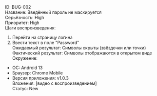 ID: BUG-002  
Название: Введённый пароль не маскируется  
Серьёзность: High  
Приоритет: High  
Шаги воспроизведения:
1. Перейти на страницу логина  
2. Ввести текст в поле "Password"  
Ожидаемый результат: Символы скрыты (звёздочки или точки)  
Фактический результат: Символы отображаются в открытом виде  
Окружение:  
- ОС: Android 13  
- Браузер: Chrome Mobile  
- Версия приложения: v1.0.3  
Вложения: [видео с воспроизведением]  
Статус: New
